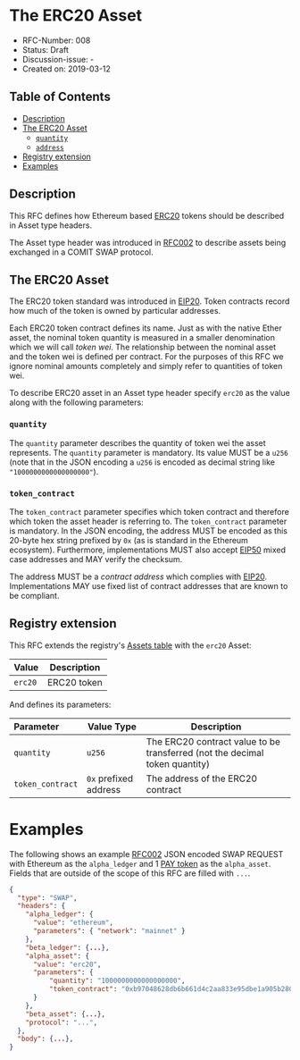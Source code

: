 # The ERC20 Asset

- RFC-Number: 008
- Status: Draft
- Discussion-issue: -
- Created on: 2019-03-12

## Table of Contents
<!-- markdown-toc start -->
- [Description](#description)
- [The ERC20 Asset](#the-erc20-asset-1)
    - [`quantity`](#quantity)
    - [`address`](#address)
- [Registry extension](#registry-extension)
- [Examples](#examples)
<!-- markdown-toc end -->


## Description

This RFC defines how Ethereum based [ERC20](https://github.com/ethereum/EIPs/blob/master/EIPS/eip-20.md) tokens should be described in Asset type headers.

The Asset type header was introduced in [RFC002](./RFC-002-SWAP.md) to describe assets being exchanged in a COMIT SWAP protocol.

## The ERC20 Asset

The ERC20 token standard was introduced in [EIP20](https://github.com/ethereum/EIPs/blob/master/EIPS/eip-20.md).
Token contracts record how much of the token is owned by particular addresses.

Each ERC20 token contract defines its name.
Just as with the native Ether asset, the nominal token quantity is measured in a smaller denomination which we will call *token wei*.
The relationship between the nominal asset and the token wei is defined per contract.
For the purposes of this RFC we ignore nominal amounts completely and simply refer to quantities of token wei.

To describe ERC20 asset in an Asset type header specify `erc20` as the value along with the following parameters:

### `quantity`

The `quantity` parameter describes the quantity of token wei the asset represents.
The `quantity` parameter is mandatory.
Its value MUST be a `u256` (note that in the JSON encoding a `u256` is encoded as decimal string like `"1000000000000000000"`).

### `token_contract`

The `token_contract` parameter specifies which token contract and therefore which token the asset header is referring to.
The `token_contract` parameter is mandatory.
In the JSON encoding, the address MUST be encoded as this 20-byte hex string prefixed by `0x` (as is standard in the Ethereum ecosystem).
Furthermore, implementations MUST also accept [EIP50](https://github.com/ethereum/EIPs/blob/master/EIPS/eip-55.md) mixed case addresses and MAY verify the checksum.

The address MUST be a *contract address* which complies with [EIP20](https://github.com/ethereum/EIPs/blob/master/EIPS/eip-20.md).
Implementations MAY use fixed list of contract addresses that are known to be compliant.


## Registry extension

This RFC extends the registry's [Assets table](./registry.md#assets) with the `erc20` Asset:

| Value   | Description |
|:--------|-------------|
| `erc20` | ERC20 token |

And defines its parameters:

| Parameter        | Value Type            | Description                                                                 |
|:-----------------|-----------------------|-----------------------------------------------------------------------------|
| `quantity`       | `u256`                | The ERC20 contract value to be transferred (not the decimal token quantity) |
| `token_contract` | `0x` prefixed address | The address of the ERC20 contract                                           |


# Examples

The following shows an example [RFC002](./RFC-002-SWAP.md) JSON encoded SWAP REQUEST with Ethereum as the `alpha_ledger` and 1 [PAY token](https://etherscan.io/token/0xB97048628DB6B661D4C2aA833e95Dbe1A905B280) as the `alpha_asset`.
Fields that are outside of the scope of this RFC are filled with `...`.

``` json
{
  "type": "SWAP",
  "headers": {
    "alpha_ledger": {
      "value": "ethereum",
      "parameters": { "network": "mainnet" }
    },
    "beta_ledger": {...},
    "alpha_asset": {
      "value": "erc20",
      "parameters": {
          "quantity": "1000000000000000000",
          "token_contract": "0xb97048628db6b661d4c2aa833e95dbe1a905b280"
      }
    },
    "beta_asset": {...},
    "protocol": "...",
  },
  "body": {...},
}

```
